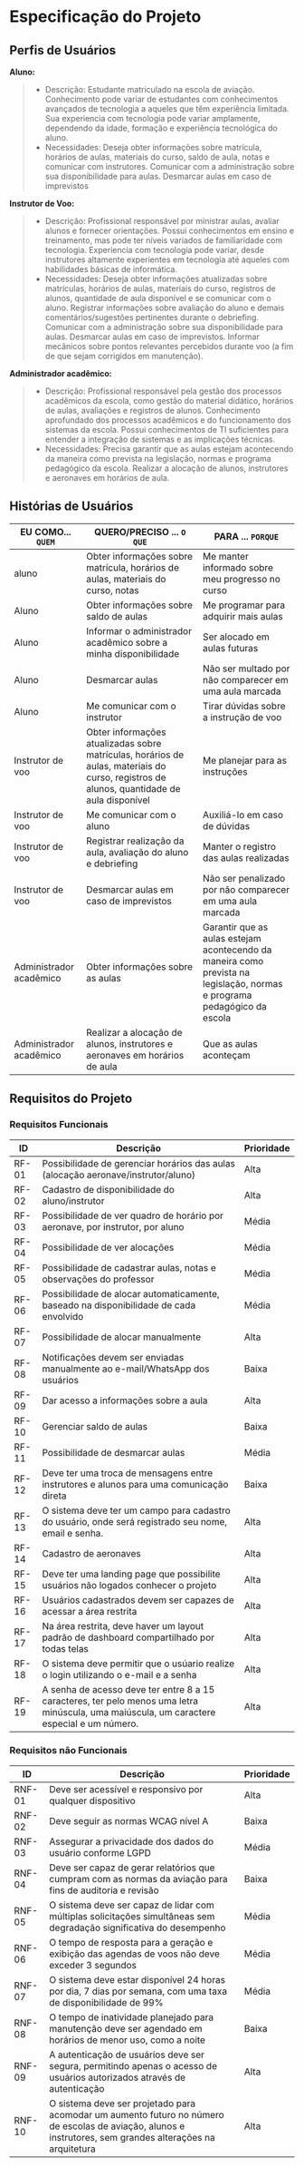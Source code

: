 # Especificação do Projeto

## Perfis de Usuários

**Aluno:**

> - Descrição: Estudante matriculado na escola de aviação. Conhecimento pode variar de estudantes com conhecimentos avançados de tecnologia a aqueles que têm experiência limitada. Sua experiencia com tecnologia pode variar amplamente, dependendo da idade, formação e experiência tecnológica do aluno.
> - Necessidades: Deseja obter informações sobre matrícula, horários de aulas, materiais do curso, saldo de aula, notas e comunicar com instrutores. Comunicar com a administração sobre sua disponibilidade para aulas. Desmarcar aulas em caso de imprevistos

**Instrutor de Voo:**

> - Descrição: Profissional responsável por ministrar aulas, avaliar alunos e fornecer orientações. Possui conhecimentos em ensino e treinamento, mas pode ter níveis variados de familiaridade com tecnologia. Experiencia com tecnologia pode variar, desde instrutores altamente experientes em tecnologia até aqueles com habilidades básicas de informática.
> - Necessidades: Deseja obter informações atualizadas sobre matrículas, horários de aulas, materiais do curso, registros de alunos, quantidade de aula disponível e se comunicar com o aluno. Registrar informações sobre avaliação do aluno e demais comentários/sugestões pertinentes durante o debriefing. Comunicar com a administração sobre sua disponibilidade para aulas. Desmarcar aulas em caso de imprevistos. Informar mecânicos sobre pontos relevantes percebidos durante voo (a fim de que sejam corrigidos em manutenção).

**Administrador acadêmico:**

> - Descrição: Profissional responsável pela gestão dos processos acadêmicos da escola, como gestão do material didático, horários de aulas, avaliações e registros de alunos. Conhecimento aprofundado dos processos acadêmicos e do funcionamento dos sistemas da escola. Possui conhecimentos de TI suficientes para entender a integração de sistemas e as implicações técnicas.
> - Necessidades: Precisa garantir que as aulas estejam acontecendo da maneira como prevista na legislação, normas e programa pedagógico da escola. Realizar a alocação de alunos, instrutores e aeronaves em horários de aula.

## Histórias de Usuários

| EU COMO... `QUEM`       | QUERO/PRECISO ... `O QUE`                                                                                                                 | PARA ... `PORQUE`                                                                                                        |
| ----------------------- | ----------------------------------------------------------------------------------------------------------------------------------------- | ------------------------------------------------------------------------------------------------------------------------ |
| aluno                   | Obter informações sobre matrícula, horários de aulas, materiais do curso, notas                                                           | Me manter informado sobre meu progresso no curso                                                                         |
| Aluno                   | Obter informações sobre saldo de aulas                                                                                                    | Me programar para adquirir mais aulas                                                                                    |
| Aluno                   | Informar o administrador acadêmico sobre a minha disponibilidade                                                                          | Ser alocado em aulas futuras                                                                                             |
| Aluno                   | Desmarcar aulas                                                                                                                           | Não ser multado por não comparecer em uma aula marcada                                                                   |
| Aluno                   | Me comunicar com o instrutor                                                                                                              | Tirar dúvidas sobre a instrução de voo                                                                                   |
| Instrutor de voo        | Obter informações atualizadas sobre matrículas, horários de aulas, materiais do curso, registros de alunos, quantidade de aula disponível | Me planejar para as instruções                                                                                           |
| Instrutor de voo        | Me comunicar com o aluno                                                                                                                  | Auxiliá-lo em caso de dúvidas                                                                                            |
| Instrutor de voo        | Registrar realização da aula, avaliação do aluno e debriefing                                                                             | Manter o registro das aulas realizadas                                                                                   |
| Instrutor de voo        | Desmarcar aulas em caso de imprevistos                                                                                                    | Não ser penalizado por não comparecer em uma aula marcada                                                                |
| Administrador acadêmico | Obter informações sobre as aulas                                                                                                          | Garantir que as aulas estejam acontecendo da maneira como prevista na legislação, normas e programa pedagógico da escola |
| Administrador acadêmico | Realizar a alocação de alunos, instrutores e aeronaves em horários de aula                                                                | Que as aulas aconteçam                                                                                                   |

## Requisitos do Projeto

### Requisitos Funcionais

| ID    | Descrição                                                                                | Prioridade |
| ----- | ---------------------------------------------------------------------------------------- | ---------- |
| RF-01 | Possibilidade de gerenciar horários das aulas (alocação aeronave/instrutor/aluno)        | Alta       |
| RF-02 | Cadastro de disponibilidade do aluno/instrutor                                           | Alta       |
| RF-03 | Possibilidade de ver quadro de horário por aeronave, por instrutor, por aluno            | Média      |
| RF-04 | Possibilidade de ver alocações                                                           | Média      |
| RF-05 | Possibilidade de cadastrar aulas, notas e observações do professor                       | Média      |
| RF-06 | Possibilidade de alocar automaticamente, baseado na disponibilidade de cada envolvido    | Média      |
| RF-07 | Possibilidade de alocar manualmente                                                      | Alta       |
| RF-08 | Notificações devem ser enviadas manualmente ao e-mail/WhatsApp dos usuários              | Baixa      |
| RF-09 | Dar acesso a informações sobre a aula                                                    | Alta       |
| RF-10 | Gerenciar saldo de aulas                                                                 | Baixa      |
| RF-11 | Possibilidade de desmarcar aulas                                                         | Média      |
| RF-12 | Deve ter uma troca de mensagens entre instrutores e alunos para uma comunicação direta   | Baixa      |
| RF-13 | O sistema deve ter um campo para cadastro do usuário, onde será registrado seu nome, email e senha.| Alta       |
| RF-14 | Cadastro de aeronaves                                                                    | Alta       |
| RF-15 | Deve ter uma landing page que possibilite usuários não logados conhecer o projeto        | Alta       |
| RF-16 | Usuários cadastrados devem ser capazes de acessar a área restrita                        | Alta       |
| RF-17 | Na área restrita, deve haver um layout padrão de dashboard compartilhado por todas telas | Alta       |
| RF-18 | O sistema deve permitir que o usúario realize o login utilizando o e-mail e a senha      | Alta       |
| RF-19 | A senha de acesso deve ter entre 8 a 15 caracteres, ter pelo menos uma letra minúscula, uma maiúscula, um caractere especial e um número.                                                                  | Alta       |

### Requisitos não Funcionais

| ID     | Descrição                                                                                                                                                 | Prioridade |
| ------ | --------------------------------------------------------------------------------------------------------------------------------------------------------- | ---------- |
| RNF-01 | Deve ser acessível e responsivo por qualquer dispositivo                                                                                                  | Alta       |
| RNF-02 | Deve seguir as normas WCAG nível A                                                                                                                        | Baixa      |
| RNF-03 | Assegurar a privacidade dos dados do usuário conforme LGPD                                                                                                | Média      |
| RNF-04 | Deve ser capaz de gerar relatórios que cumpram com as normas da aviação para fins de auditoria e revisão                                                  | Baixa      |
| RNF-05 | O sistema deve ser capaz de lidar com múltiplas solicitações simultâneas sem degradação significativa do desempenho                                       | Média      |
| RNF-06 | O tempo de resposta para a geração e exibição das agendas de voos não deve exceder 3 segundos                                                             | Média      |
| RNF-07 | O sistema deve estar disponível 24 horas por dia, 7 dias por semana, com uma taxa de disponibilidade de 99%                                               | Média      |
| RNF-08 | O tempo de inatividade planejado para manutenção deve ser agendado em horários de menor uso, como a noite                                                 | Baixa      |
| RNF-09 | A autenticação de usuários deve ser segura, permitindo apenas o acesso de usuários autorizados através de autenticação                                    | Alta       |
| RNF-10 | O sistema deve ser projetado para acomodar um aumento futuro no número de escolas de aviação, alunos e instrutores, sem grandes alterações na arquitetura | Alta       |
